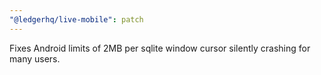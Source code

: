 ```yaml
---
"@ledgerhq/live-mobile": patch
---
```


Fixes Android limits of 2MB per sqlite window cursor silently crashing for many users.
